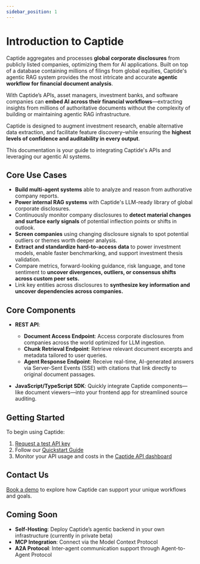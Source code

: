 ```yaml
---
sidebar_position: 1
---
```


# Introduction to Captide

Captide aggregates and processes **global corporate disclosures** from publicly listed companies, optimizing them for AI applications. Built on top of a database containing millions of filings from global equities, Captide's agentic RAG system provides the most intricate and accurate **agentic workflow for financial document analysis**.

With Captide’s APIs, asset managers, investment banks, and software companies can **embed AI across their financial workflows**—extracting insights from millions of authoritative documents without the complexity of building or maintaining agentic RAG infrastructure.

Captide is designed to augment investment research, enable alternative data extraction, and facilitate feature discovery–while ensuring the **highest levels of confidence and auditability in every output**.

This documentation is your guide to integrating Captide's APIs and leveraging our agentic AI systems.

## Core Use Cases

- **Build multi-agent systems** able to analyze and reason from authorative company reports.
- **Power internal RAG systems** with Captide's LLM-ready library of global corporate disclosures.
- Continuously monitor company disclosures to **detect material changes and surface early signals** of potential inflection points or shifts in outlook.
- **Screen companies** using changing disclosure signals to spot potential outliers or themes worth deeper analysis.
- **Extract and standardize hard-to-access data** to power investment models, enable faster benchmarking, and support investment thesis validation.
- Compare metrics, forward-looking guidance, risk language, and tone sentiment to **uncover divergences, outliers, or consensus shifts across custom peer sets.**
- Link key entities across disclosures to **synthesize key information and uncover dependencies across companies.**

## Core Components

- **REST API**:
  - **Document Access Endpoint**: Access corporate disclosures from companies across the world optimized for LLM ingestion.
  - **Chunk Retrieval Endpoint**: Retrieve relevant document excerpts and metadata tailored to user queries.
  - **Agent Response Endpoint**: Receive real-time, AI-generated answers via Server-Sent Events (SSE) with citations that link directly to original document passages.

- **JavaScript/TypeScript SDK**: Quickly integrate Captide components—like document viewers—into your frontend app for streamlined source auditing.

## Getting Started

To begin using Captide:

1. [Request a test API key](https://www.captide.ai/contact/api-request)
2. Follow our [Quickstart Guide](./quickstart)
3. Monitor your API usage and costs in the [Captide API dashboard](https://app.captide.co/api-dashboard)

## Contact Us

[Book a demo](https://www.captide.ai/contact/api-request) to explore how Captide can support your unique workflows and goals.

## Coming Soon

- **Self-Hosting**: Deploy Captide’s agentic backend in your own infrastructure (currently in private beta)
- **MCP Integration**: Connect via the Model Context Protocol
- **A2A Protocol**: Inter-agent communication support through Agent-to-Agent Protocol